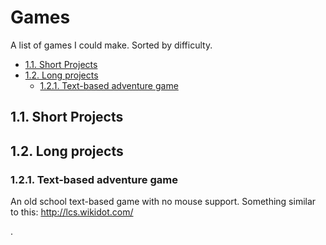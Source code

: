 # Games <!-- omit in toc -->

A list of games I could make. Sorted by difficulty.

- [1.1. Short Projects](#11-short-projects)
- [1.2. Long projects](#12-long-projects)
  - [1.2.1. Text-based adventure game](#121-text-based-adventure-game)

## 1.1. Short Projects

## 1.2. Long projects

### 1.2.1. Text-based adventure game

An old school text-based game with no mouse support. Something similar to this: <http://lcs.wikidot.com/>

.
